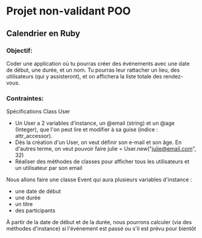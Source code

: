 # Projet non-validant POO

## Calendrier en Ruby

### Objectif: 

Coder une application où tu pourras créer des événements avec une date de début, une durée, et un nom. Tu pourras leur rattacher un lieu, des utilisateurs (qui y assisteront), et on affichera la liste totale des rendez-vous.

### Contraintes:

Spécifications Class User

- Un User a 2 variables d'instance, un @email (string) et un @age (Integer), que l'on peut lire et modifier à sa guise (indice : attr_accessor).
- Dès la création d'un User, on veut définir son e-mail et son âge. En d'autres terme, on veut pouvoir faire julie = User.new("julie@email.com", 32)
- Réaliser des méthodes de classes pour afficher tous les utilisateurs et un utilisateur par son email

Nous allons faire une classe Event qui aura plusieurs variables d'instance : 
- une date de début
- une durée 
- un titre
- des participants 

À partir de la date de début et de la durée, nous pourrons calculer (via des méthodes d'instance) si l'événement est passé ou s'il est prévu pour bientôt

